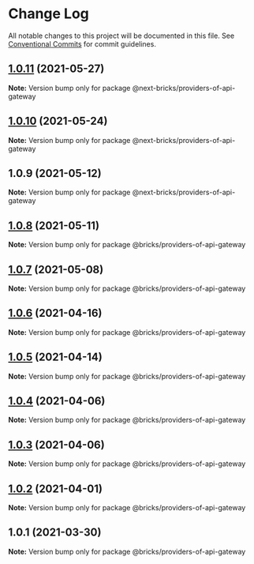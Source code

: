 # Change Log

All notable changes to this project will be documented in this file.
See [Conventional Commits](https://conventionalcommits.org) for commit guidelines.

## [1.0.11](https://github.com/easyops-cn/next-providers/compare/@next-bricks/providers-of-api-gateway@1.0.10...@next-bricks/providers-of-api-gateway@1.0.11) (2021-05-27)

**Note:** Version bump only for package @next-bricks/providers-of-api-gateway

## [1.0.10](https://github.com/easyops-cn/next-providers/compare/@next-bricks/providers-of-api-gateway@1.0.9...@next-bricks/providers-of-api-gateway@1.0.10) (2021-05-24)

**Note:** Version bump only for package @next-bricks/providers-of-api-gateway

## 1.0.9 (2021-05-12)

**Note:** Version bump only for package @next-bricks/providers-of-api-gateway

## [1.0.8](https://gitlab-as-provider-bot/anyclouds/next-providers/compare/@bricks/providers-of-api-gateway@1.0.7...@bricks/providers-of-api-gateway@1.0.8) (2021-05-11)

**Note:** Version bump only for package @bricks/providers-of-api-gateway

## [1.0.7](https://gitlab-as-provider-bot/anyclouds/next-providers/compare/@bricks/providers-of-api-gateway@1.0.6...@bricks/providers-of-api-gateway@1.0.7) (2021-05-08)

**Note:** Version bump only for package @bricks/providers-of-api-gateway

## [1.0.6](https://git.easyops.local/anyclouds/next-providers/compare/@bricks/providers-of-api-gateway@1.0.5...@bricks/providers-of-api-gateway@1.0.6) (2021-04-16)

**Note:** Version bump only for package @bricks/providers-of-api-gateway

## [1.0.5](https://gitlab-as-provider-bot/anyclouds/next-providers/compare/@bricks/providers-of-api-gateway@1.0.4...@bricks/providers-of-api-gateway@1.0.5) (2021-04-14)

**Note:** Version bump only for package @bricks/providers-of-api-gateway

## [1.0.4](https://git.easyops.local/anyclouds/next-providers/compare/@bricks/providers-of-api-gateway@1.0.3...@bricks/providers-of-api-gateway@1.0.4) (2021-04-06)

**Note:** Version bump only for package @bricks/providers-of-api-gateway

## [1.0.3](https://gitlab-as-provider-bot/anyclouds/next-providers/compare/@bricks/providers-of-api-gateway@1.0.2...@bricks/providers-of-api-gateway@1.0.3) (2021-04-06)

**Note:** Version bump only for package @bricks/providers-of-api-gateway

## [1.0.2](https://git.easyops.local/anyclouds/next-providers/compare/@bricks/providers-of-api-gateway@1.0.1...@bricks/providers-of-api-gateway@1.0.2) (2021-04-01)

**Note:** Version bump only for package @bricks/providers-of-api-gateway

## 1.0.1 (2021-03-30)

**Note:** Version bump only for package @bricks/providers-of-api-gateway
